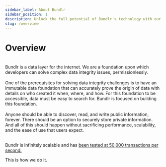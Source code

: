 ```yaml
---
sidebar_label: About Bundlr
sidebar_position: 1
description: Unlock the full potential of Bundlr's technology with our developer resources. Use our SDK and start storing data permanently with 3-4 lines of code.
slug: /overview
---
```


# Overview

<br/>
Bundlr is a data layer for the internet. We are a foundation upon which developers can solve complex data integrity issues, permissionlessly.
<br/><br/>
One of the prerequisites for solving data integrity challenges is to have an immutable data foundation that can accurately prove the origin of data with details on who created it when, where, and how. For this foundation to be accessible, data must be easy to search for. Bundlr is focused on building this foundation.
<br/><br/>
Anyone should be able to discover, read, and write public information, forever. There should be an option to securely store private information. And all of this should happen without sacrificing performance, scalability, and the ease of use that users expect.
<br/><br/>

Bundlr is infinitely scalable and has [been tested at 50,000 transactions per second.](https://www.youtube.com/watch?v=JKEivHKDXAo)

This is how we do it.
